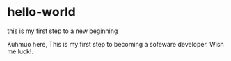 # hello-world
this is my first step to a new beginning 


Kuhmuo here, This is my first step to becoming a sofeware developer. Wish me luck!. 
